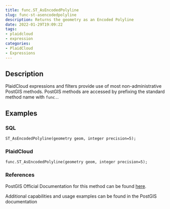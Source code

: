```yaml
---
title: func.ST_AsEncodedPolyline
slug: func-st-asencodedpolyline
description: Returns the geometry as an Encoded Polyline
date: 2022-01-29T19:09:22
tags:
- plaidcloud
- expression
categories:
- PlaidCloud
- Expressions
---
```



## Description


PlaidCloud expressions and filters provide use of most non-administrative PostGIS methods. PostGIS methods are accessed by prefixing the standard method name with `func.`.



## Examples


### SQL



```
ST_AsEncodedPolyline(geometry geom, integer precision=5);
```


### PlaidCloud



```
func.ST_AsEncodedPolyline(geometry geom, integer precision=5);
```


### References


PostGIS Official Documentation for this method can be found [here](https://postgis.net/docs/manual-3.1/ST_AsEncodedPolyline.html).



Additional capabilities and usage examples can be found in the PostGIS documentation

